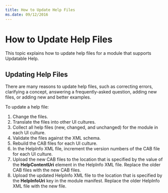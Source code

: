 ```yaml
---
title: How to Update Help Files
ms.date: 09/12/2016
---
```

# How to Update Help Files

This topic explains how to update help files for a module that supports Updatable Help.

## Updating Help Files

There are many reasons to update help files, such as correcting errors, clarifying a concept,
answering a frequently-asked question, adding new files, or adding new and better examples.

To update a help file:

1. Change the files.
1. Translate the files into other UI cultures.
1. Collect all help files (new, changed, and unchanged) for the module in each UI culture.
1. Validate the files against the XML schema.
1. Rebuild the CAB files for each UI culture.
1. In the HelpInfo XML file, increment the version numbers of the CAB file for each UI culture.
1. Upload the new CAB files to the location that is specified by the value of the **HelpContentUri**
   element in the HelpInfo XML file. Replace the older CAB files with the new CAB files.
1. Upload the updated HelpInfo XML file to the location that is specified by the **HelpInfoUri** key
   in the module manifest. Replace the older HelpInfo XML file with the new file.
